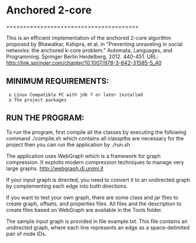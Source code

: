 # Anchored 2-core
=======================================

This is an efficient implementation of the anchored 2-core algorithm proposed by Bhawalkar, Kshipra, et al. in "Preventing unraveling in social networks: the anchored k-core problem." Automata, Languages, and Programming. Springer Berlin Heidelberg, 2012. 440-451. URL: http://link.springer.com/chapter/10.1007/978-3-642-31585-5_40

MINIMUM REQUIREMENTS:
---------------------
     o Linux Compatible PC with jdk 7 or later installed
     o The project packages

RUN THE PROGRAM:
----------------
To run the program, first compile all the classes by executing the following command 
./compile.sh which contains all classpths are necessary for the project 
then you can run the application by ./run.sh

The application uses WebGraph which is a framework for graph compression. It exploits modern compression techniques to manage very large graphs. http://webgraph.di.unimi.it

If your input graph is directed, you need to convert it to an undirected graph by complementing each edge into both directions.

If you want to test your own graph, there are some class and jar files to create graph, offsets, and properties files. All files and the description to create files based on WebGraph are available in the Tools folder.

The sample input graph is provided in file example.txt. This file contains an undirected graph, where each line represents an edge as a space-delimited pair of node IDs.

